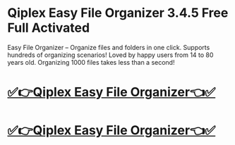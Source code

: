 # Qiplex Easy File Organizer 3.4.5 Free Full Activated

Easy File Organizer – Organize files and folders in one click. Supports hundreds of organizing scenarios! Loved by happy users from 14 to 80 years old. Organizing 1000 files takes less than a second!

# [✅👉Qiplex Easy File Organizer👈✅](https://techsoft.cc/)

# [✅👉Qiplex Easy File Organizer👈✅](https://techsoft.cc/)
